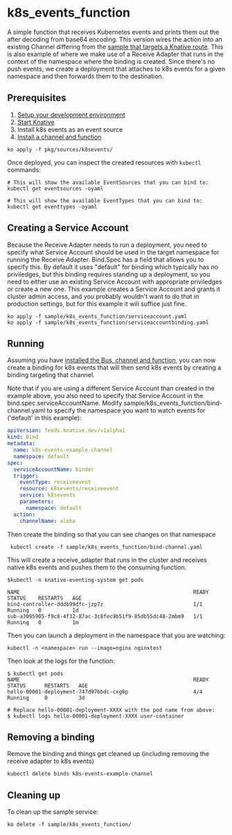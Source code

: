 # k8s_events_function

A simple function that receives Kubernetes events and prints them out the after decoding
from base64 encoding. This version wires the action into an existing Channel differing from
the [sample that targets a Knative route](./README.md). This is also example of where we
make use of a Receive Adapter that runs in the context of the namespace where the binding
is created. Since there's no push events, we create a deployment that attaches to k8s events
for a given namespace and then forwards them to the destination.

## Prerequisites

1. [Setup your development environment](../../DEVELOPMENT.md#getting-started)
2. [Start Knative](../../README.md#start-knative)
3. Install k8s events as an event source
4. [Install a channel and function](../hello/README.md)

```shell
ko apply -f pkg/sources/k8sevents/
```

Once deployed, you can inspect the created resources with `kubectl` commands:

```shell
# This will show the available EventSources that you can bind to:
kubectl get eventsources -oyaml

# This will show the available EventTypes that you can bind to:
kubectl get eventtypes -oyaml

```

## Creating a Service Account
Because the Receive Adapter needs to run a deployment, you need to specify what 
Service Account should be used in the target namespace for running the Receive Adapter.
Bind.Spec has a field that allows you to specify this. By default it uses "default" for
binding which typically has no priviledges, but this binding requires standing up a
deployment, so you need to either use an existing Service Account with appropriate
priviledges or create a new one. This example creates a Service Account and grants
it cluster admin access, and you probably wouldn't want to do that in production
settings, but for this example it will suffice just fine.

```shell
ko apply -f sample/k8s_events_function/serviceaccount.yaml
ko apply -f sample/k8s_events_function/serviceaccountbinding.yaml
```

## Running

Assuming you have [installed the Bus, channel and function](../hello/README.md), you
can now create a binding for k8s events that will then send k8s events by creating
a binding targeting that channel.

Note that if you are using a different Service Account than created in the example above,
you also need to specify that Service Account in the bind.spec.serviceAccountName.
Modify sample/k8s_events_function/bind-channel.yaml to specify the namespace you want to
watch events for ('default' in this example):

```yaml
apiVersion: feeds.knative.dev/v1alpha1
kind: Bind
metadata:
  name: k8s-events-example-channel
  namespace: default
spec:
  serviceAccountName: binder
  trigger:
    eventType: receiveevent
    resource: k8sevents/receiveevent
    service: k8sevents
    parameters:
      namespace: default
  action:
    channelName: aloha
```

Then create the binding so that you can see changes on that namespace

```shell
 kubectl create -f sample/k8s_events_function/bind-channel.yaml
```

This will create a receive_adapter that runs in the cluster and receives native k8s events
and pushes them to the consuming function.

```shell
$kubectl -n knative-eventing-system get pods

NAME                                                        READY     STATUS    RESTARTS   AGE
bind-controller-dddb99dfc-jzp7z                             1/1       Running   0          1d
sub-a3095905-f9c8-4f32-87ac-3c8fec9b51f9-85db55dc48-2mbm9   1/1       Running   0          1m

```

Then you can launch a deployment in the namespace that you are watching:

```shell
kubectl -n <namespace> run --image=nginx nginxtest
```

Then look at the logs for the function:

```shell
$ kubectl get pods
NAME                                                        READY     STATUS      RESTARTS   AGE
hello-00001-deployment-747d97bbdc-cxg8p                     4/4       Running     0          3d

# Replace hello-00001-deployment-XXXX with the pod name from above:
$ kubectl logs hello-00001-deployment-XXXX user-container
```

## Removing a binding

Remove the binding and things get cleaned up (including removing the receive adapter to k8s events)

```shell
kubectl delete binds k8s-events-example-channel
```

## Cleaning up

To clean up the sample service:

```shell
ko delete -f sample/k8s_events_function/
```
